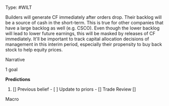 Type: #WILT 

Builders will generate CF immediately after orders drop. Their backlog will be a source of cash in the short-term. This is true for other companies that have a large backlog as well (e.g. CSCO). Even though the lower backlog will lead to lower future earnings, this will be masked by releases of CF immediately. It'll be important to track capital allocation decisions of management in this interim period, especially their propensity to buy back stock to help equity prices. 


Narrative

1 goal


**Predictions**

1) []
Previous belief - 
[ ]
Update to priors - 
[]
Trade Review
[]





Macro
